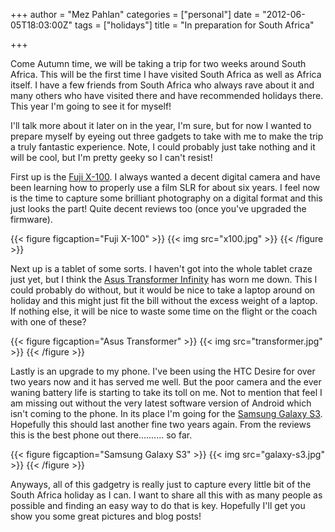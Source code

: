 +++
author = "Mez Pahlan"
categories = ["personal"]
date = "2012-06-05T18:03:00Z"
tags = ["holidays"]
title = "In preparation for South Africa"

+++

Come Autumn time, we will be taking a trip for two weeks around South Africa. This will be the first time I have visited
South Africa as well as Africa itself. I have a few friends from South Africa who always rave about it and many others
who have visited there and have recommended holidays there. This year I'm going to see it for myself!

<!--more-->

I'll talk more about it later on in the year, I'm sure, but for now I wanted to prepare myself by eyeing out three
gadgets to take with me to make the trip a truly fantastic experience. Note, I could probably just take nothing and it
will be cool, but I'm pretty geeky so I can't resist!

First up is the [Fuji X-100](http://www.finepix-x100.com/). I always wanted a decent digital camera and have been
learning how to properly use a film SLR for about six years. I feel now is the time to capture some brilliant
photography on a digital format and this just looks the part! Quite decent reviews too (once you've upgraded the
firmware).

{{< figure figcaption="Fuji X-100" >}}
    {{< img src="x100.jpg" >}}
{{< /figure >}}

Next up is a tablet of some sorts. I haven't got into the whole tablet craze just yet, but I think the [Asus Transformer
Infinity](http://eee.asus.com/eeepad/transformer-infinity/features/) has worn me down. This I could probably do without,
but it would be nice to take a laptop around on holiday and this might just fit the bill without the excess weight of a
laptop. If nothing else, it will be nice to waste some time on the flight or the coach with one of these?

{{< figure figcaption="Asus Transformer" >}}
    {{< img src="transformer.jpg" >}}
{{< /figure >}}

Lastly is an upgrade to my phone. I've been using the HTC Desire for over two years now and it has served me well. But
the poor camera and the ever waning battery life is starting to take its toll on me. Not to mention that feel I am
missing out without the very latest software version of Android which isn't coming to the phone. In its place I'm going
for the [Samsung Galaxy S3](http://www.samsung.com/uk/consumer/mobile-devices/smartphones/android/GT-I9300MBDBTU).
Hopefully this should last another fine two years again. From the reviews this is the best phone out there.......... so
far.

{{< figure figcaption="Samsung Galaxy S3" >}}
    {{< img src="galaxy-s3.jpg" >}}
{{< /figure >}}

Anyways, all of this gadgetry is really just to capture every little bit of the South Africa holiday as I can. I want to
share all this with as many people as possible and finding an easy way to do that is key. Hopefully I'll get you show
you some great pictures and blog posts!
